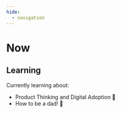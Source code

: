 ```yaml
---
hide:
  - navigation
---
```


# Now

## Learning

Currently learning about:

- Product Thinking and Digital Adoption 📝
- How to be a dad! 👶
